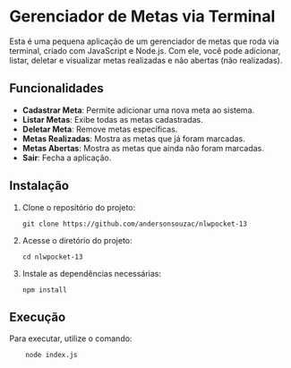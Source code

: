 # Gerenciador de Metas via Terminal

Esta é uma pequena aplicação de um gerenciador de metas que roda via terminal, criado com JavaScript e Node.js. Com ele, você pode adicionar, listar, deletar e visualizar metas realizadas e não abertas (não realizadas).

## Funcionalidades

- **Cadastrar Meta**: Permite adicionar uma nova meta ao sistema.
- **Listar Metas**: Exibe todas as metas cadastradas.
- **Deletar Meta**: Remove metas específicas.
- **Metas Realizadas**: Mostra as metas que já foram marcadas.
- **Metas Abertas**: Mostra as metas que ainda não foram marcadas.
- **Sair**: Fecha a aplicação.

## Instalação

1. Clone o repositório do projeto:

    ```
    git clone https://github.com/andersonsouzac/nlwpocket-13
    ```

2. Acesse o diretório do projeto:

    ```
    cd nlwpocket-13
    ```

3. Instale as dependências necessárias:

    ```
    npm install
    ```

## Execução

Para executar, utilize o comando:
```
    node index.js
```
